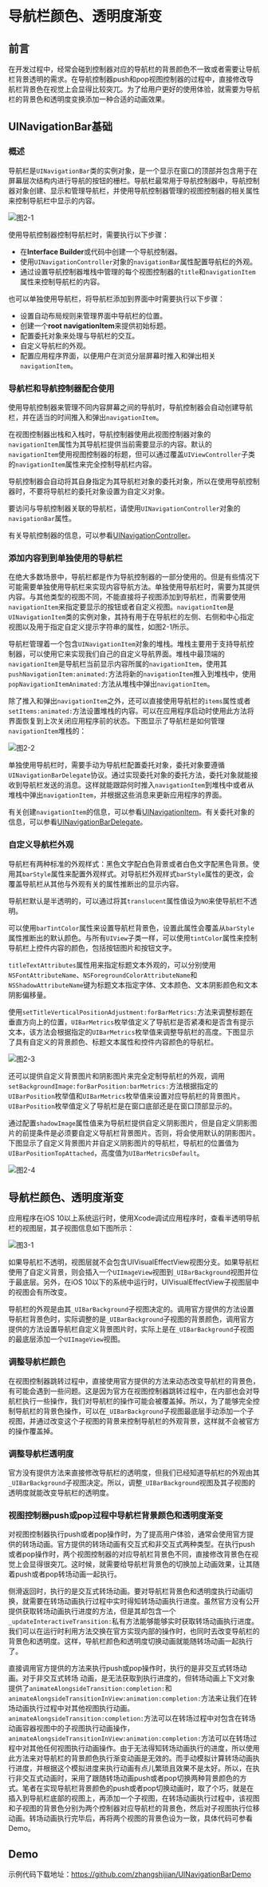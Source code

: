# 导航栏颜色、透明度渐变

## 前言

在开发过程中，经常会碰到控制器对应的导航栏的背景颜色不一致或者需要让导航栏背景透明的需求。在导航控制器push和pop视图控制器的过程中，直接修改导航栏背景色在视觉上会显得比较突兀。为了给用户更好的使用体验，就需要为导航栏的背景色和透明度变换添加一种合适的动画效果。

## UINavigationBar基础

### 概述

导航栏是`UINavigationBar`类的实例对象，是一个显示在窗口的顶部并包含用于在屏幕层次结构内进行导航的按钮的栅栏。导航栏最常用于导航控制器中，导航控制器对象创建、显示和管理导航栏，并使用导航控制器管理的视图控制器的相关属性来控制导航栏中显示的内容。

![图2-1](https://docs-assets.developer.apple.com/published/dde7452123/3abba22e-4aef-47dd-b4e2-a9965c424338.png)

使用导航控制器控制导航栏时，需要执行以下步骤：
- 在**Interface Builder**或代码中创建一个导航控制器。
- 使用`UINavigationController`对象的`navigationBar`属性配置导航栏的外观。
- 通过设置导航控制器堆栈中管理的每个视图控制器的`title`和`navigationItem`属性来控制导航栏的内容。

也可以单独使用导航栏，将导航栏添加到界面中时需要执行以下步骤：
- 设置自动布局规则来管理界面中导航栏的位置。
- 创建一个**root navigationItem**来提供初始标题。
- 配置委托对象来处理与导航栏的交互。
- 自定义导航栏的外观。
- 配置应用程序界面，以便用户在浏览分层屏幕时推入和弹出相关`navigationItem`。

### 导航栏和导航控制器配合使用

使用导航控制器来管理不同内容屏幕之间的导航时，导航控制器会自动创建导航栏，并在适当的时间推入和弹出`navigationItem`。

在视图控制器出栈和入栈时，导航控制器使用此视图控制器对象的`navigationItem`属性为其导航栏提供当前需要显示的内容。默认的`navigationItem`使用视图控制器的标题，但可以通过覆盖`UIViewController`子类的`navigationItem`属性来完全控制导航栏内容。

导航控制器会自动将其自身指定为其导航栏对象的委托对象，所以在使用导航控制器时，不要将导航栏的委托对象设置为自定义对象。

要访问与导航控制器关联的导航栏，请使用`UINavigationController`对象的`navigationBar`属性。

有关导航控制器的信息，可以参看[UINavigationController](https://developer.apple.com/documentation/uikit/uinavigationcontroller)。

### 添加内容到到单独使用的导航栏

在绝大多数场景中，导航栏都是作为导航控制器的一部分使用的。但是有些情况下可能需要单独使用导航栏来实现内容导航方法。单独使用导航栏时，需要为其提供内容。与其他类型的视图不同，不能直接将子视图添加到导航栏，而需要使用`navigationItem`来指定要显示的按钮或者自定义视图。`navigationItem`是`UINavigationItem`类的实例对象，其持有用于在导航栏的左侧、右侧和中心指定视图以及用于指定自定义提示字符串的属性，如图2-1所示。

导航栏管理着一个包含`UINavigationItem`对象的堆栈。堆栈主要用于支持导航控制器，可以使用它来实现我们自己的自定义导航界面。堆栈中最顶端的`navigationItem`是导航栏当前显示内容所属的`navigationItem`，使用其`pushNavigationItem:animated:`方法将新的`navigationItem`推入到堆栈中，使用`popNavigationItemAnimated:`方法从堆栈中弹出`navigationItem`。

除了推入和弹出`navigationItem`之外，还可以直接使用导航栏的`items`属性或者`setItems:animated:`方法设置堆栈的内容。可以在应用程序启动时使用此方法将界面恢复到上次关闭应用程序前的状态。下图显示了导航栏是如何管理`navigationItem`堆栈的：

![图2-2](https://docs-assets.developer.apple.com/published/dde7452123/536711f8-0b4b-4ecd-a086-3b8c6feb1a6c.png)

单独使用导航栏时，需要手动为导航栏配置委托对象，委托对象要遵循`UINavigationBarDelegate`协议。通过实现委托对象的委托方法，委托对象就能接收到导航栏发送的消息。这样就能跟踪何时推入`navigationItem`到堆栈中或者从堆栈中弹出`navigationItem`，并根据这些消息来更新应用程序的界面。

有关创建`navigationItem`的信息，可以参看[UINavigationItem](https://developer.apple.com/documentation/uikit/uinavigationitem)。有关委托对象的信息，可以参看[UINavigationBarDelegate](https://developer.apple.com/documentation/uikit/uinavigationbardelegate)。

### 自定义导航栏外观

导航栏有两种标准的外观样式：黑色文字配白色背景或者白色文字配黑色背景。使用其`barStyle`属性来配置外观样式。对导航栏外观样式`barStyle`属性的更改，会覆盖导航栏从其他与外观有关的属性推断出的显示内容。

导航栏默认是半透明的，可以通过将其`translucent`属性值设为`NO`来使导航栏不透明。

可以使用`barTintColor`属性来设置导航栏背景色，设置此属性会覆盖从`barStyle`属性推断出的默认颜色。与所有`UIView`子类一样，可以使用`tintColor`属性来控制导航栏上控件内容的颜色，包括按钮图片和按钮文字。

`titleTextAttributes`属性用来指定标题文本外观的，可以分别使用`NSFontAttributeName`、`NSForegroundColorAttributeName`和`NSShadowAttributeName`键为标题文本指定字体、文本颜色、文本阴影颜色和文本阴影偏移量。

使用`setTitleVerticalPositionAdjustment:forBarMetrics:`方法来调整标题在垂直方向上的位置，`UIBarMetrics`枚举值定义了导航栏是否紧凑和是否含有提示文本，该方法会根据指定的`UIBarMetrics`枚举值来调整导航栏的高度。下图显示了具有自定义的背景颜色、标题文本属性和控件内容颜色的导航栏。

![图2-3](https://docs-assets.developer.apple.com/published/dde7452123/e8608c12-1a29-47c9-95c5-984a0ca17bce.png)

还可以提供自定义背景图片和阴影图片来完全定制导航栏的外观，调用`setBackgroundImage:forBarPosition:barMetrics:`方法根据指定的`UIBarPosition`枚举值和`UIBarMetrics`枚举值来设置对应导航栏的背景图片。`UIBarPosition`枚举值定义了导航栏是在窗口底部还是在窗口顶部显示的。

通过配置`shadowImage`属性值来为导航栏提供自定义阴影图片，但是自定义阴影图片的前提条件是必须要自定义导航栏背景图片。否则，将会使用默认的阴影图片。下图显示了自定义背景图片并自定义阴影图片的导航栏，导航栏的位置值为`UIBarPositionTopAttached`，高度值为`UIBarMetricsDefault`。

![图2-4](https://docs-assets.developer.apple.com/published/dde7452123/01969d1a-db6b-4ef5-b86b-45ffa1730b85.png)

## 导航栏颜色、透明度渐变

应用程序在iOS 10以上系统运行时，使用Xcode调试应用程序时，查看半透明导航栏的视图层，其子视图信息如下图所示：

![图3-1](http://upload-images.jianshu.io/upload_images/4906302-1fd037493eaf0883.jpg?imageMogr2/auto-orient/strip%7CimageView2/2/w/1240)

如果导航栏不透明，视图层就不会包含UIVisualEffectView视图分支。如果导航栏使用了自定义背景，则会插入一个`UIImageView`视图到`_UIBarBackground`视图并位于最底层。另外，在iOS 10以下的系统中运行时，UIVisualEffectView子视图层中的视图会有所改变。

导航栏的外观是由其`_UIBarBackground`子视图决定的。调用官方提供的方法设置导航栏背景色时，实际调整的是`_UIBarBackground`子视图的背景颜色，调用官方提供的方法设置导航栏自定义背景图片时，实际上是在`_UIBarBackground`子视图的最底层添加一个`UIImageView`视图。

### 调整导航栏颜色

在视图控制器跳转过程中，直接使用官方提供的方法来动态改变导航栏的背景色，有可能会遇到一些问题。这是因为官方在视图控制器跳转过程中，在内部也会对导航栏执行一些操作，我们对导航栏的操作可能会被覆盖掉。所以，为了能够完全控制导航栏的背景色操作，可以在`_UIBarBackground`子视图最底层手动添加一个子视图，并通过改变这个子视图的背景来控制导航栏的外观背景，这样就不会被官方的操作覆盖掉。

### 调整导航栏透明度

官方没有提供方法来直接修改导航栏的透明度，但我们已经知道导航栏的外观由其`_UIBarBackground`子视图决定。所以，调整`_UIBarBackground`视图及其子视图的透明度就能改变导航栏的透明度。

### 视图控制器push或pop过程中导航栏背景颜色和透明度渐变

对视图控制器执行push或者pop操作时，为了提高用户体验，通常会使用官方提供的转场动画。官方提供的转场动画有交互式和非交互式两种类型。在执行push或者pop操作时，两个视图控制器的对应导航栏背景色不同，直接修改背景色在视觉上会显得很突兀。这时候，就需要给导航栏背景色的切换加上动画效果，让其随着push或者pop转场动画一起执行。

侧滑返回时，执行的是交互式转场动画。要对导航栏背景色和透明度执行动画切换，就需要在转场动画执行过程中实时得知转场动画执行进度。虽然官方没有公开提供获取转场动画执行进度的方法，但是其却包含一个`_updateInteractiveTransition:`私有方法能够能够实时获取转场动画执行进度。我们可以在运行时利用方法交换在官方实现内部的操作时，也同时去改变导航栏的背景色和透明度。这样，导航栏颜色和透明度切换动画就能随转场动画一起执行了。

直接调用官方提供的方法来执行push或pop操作时，执行的是非交互式转场动画。对于非交互式转场
动画，是无法获取到执行进度的，但转场动画上下文对象提供了`animateAlongsideTransition:completion:`和`animateAlongsideTransitionInView:animation:completion:`方法来让我们在转场动画执行过程中对其他视图执行动画。`animateAlongsideTransition:completion:`方法可以在转场过程中对包含在转场动画容器视图中的子视图执行动画操作，`animateAlongsideTransitionInView:animation:completion:`方法可以在转场过程中对其他任何视图执行动画操作。由于无法得知转场动画执行的进度，所以使用此方法来对导航栏的背景颜色执行渐变动画是无效的。而手动模拟计算转场动画执行进度，并根据这个模拟进度来执行动画有点儿繁琐且效果不是太好。所以，在执行非交互式动画时，采用了跟随转场动画push或者pop切换两种背景颜色的方式。笔者在实现导航栏背景颜色的push或者pop切换动画时，取了个巧，就是在插入到导航栏底部的视图上，再添加一个子视图，在转场动画执行过程中，该视图和子视图的背景色分别为两个控制器对应导航栏的背景色，然后对子视图执行位移动画。转场动画执行完毕后，再将两个视图的背景色设为一致，具体代码可参看Demo。


## Demo

示例代码下载地址：https://github.com/zhangshijian/UINavigationBarDemo
